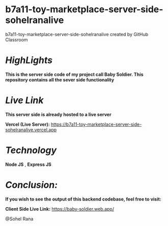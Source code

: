 # b7a11-toy-marketplace-server-side-sohelranalive
b7a11-toy-marketplace-server-side-sohelranalive created by GitHub Classroom

# _HighLights_
**This is the server side code of my project call Baby Soldier. This repository contains all the sever side functionality**

# _Live Link_
**This server side is already hosted to a live server**

**Vercel (Live Server):** https://b7a11-toy-marketplace-server-side-sohelranalive.vercel.app

# _Technology_
**Node JS** , **Express JS**

# _Conclusion:_ 
**If you wish to see the output of this backend codebase, feel free to visit:**

**Client Side Live Link:** https://baby-soldier.web.app/


@Sohel Rana